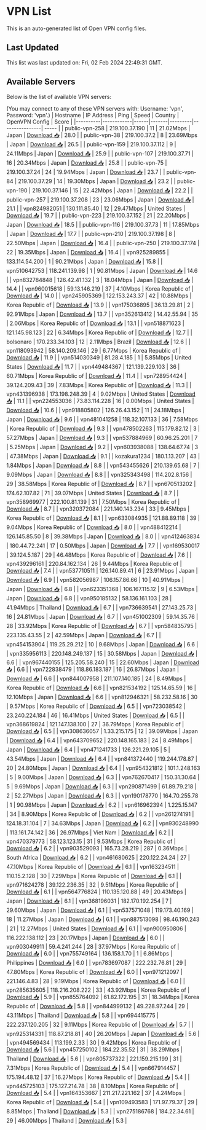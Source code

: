 # VPN List

This is an auto-generated list of Open VPN config files.

## Last Updated

This list was last updated on: Fri, 02 Feb 2024 22:49:31 GMT.

## Available Servers

Below is the list of available VPN servers:

(You may connect to any of these VPN servers with: Username: 'vpn', Password: 'vpn'.)
| Hostname | IP Address | Ping | Speed | Country | OpenVPN Config | Score |
|----------|------------|------|-------|---------|----------------| ----- |
| public-vpn-258 | 219.100.37.190 | 11 | 21.02Mbps | Japan | [Download 📥](./configs/server_0_JP.ovpn) | 28.0 |
| public-vpn-38 | 219.100.37.2 | 8 | 23.69Mbps | Japan | [Download 📥](./configs/server_1_JP.ovpn) | 26.5 |
| public-vpn-159 | 219.100.37.112 | 9 | 24.11Mbps | Japan | [Download 📥](./configs/server_2_JP.ovpn) | 25.9 |
| public-vpn-107 | 219.100.37.71 | 16 | 20.34Mbps | Japan | [Download 📥](./configs/server_3_JP.ovpn) | 25.8 |
| public-vpn-75 | 219.100.37.24 | 24 | 19.94Mbps | Japan | [Download 📥](./configs/server_4_JP.ovpn) | 23.7 |
| public-vpn-84 | 219.100.37.29 | 14 | 19.30Mbps | Japan | [Download 📥](./configs/server_5_JP.ovpn) | 23.2 |
| public-vpn-190 | 219.100.37.146 | 15 | 22.42Mbps | Japan | [Download 📥](./configs/server_6_JP.ovpn) | 22.2 |
| public-vpn-257 | 219.100.37.208 | 23 | 23.06Mbps | Japan | [Download 📥](./configs/server_7_JP.ovpn) | 21.1 |
| vpn824982051 | 130.111.85.40 | 12 | 29.47Mbps | United States | [Download 📥](./configs/server_8_US.ovpn) | 19.7 |
| public-vpn-223 | 219.100.37.152 | 21 | 22.20Mbps | Japan | [Download 📥](./configs/server_9_JP.ovpn) | 18.5 |
| public-vpn-116 | 219.100.37.73 | 11 | 17.85Mbps | Japan | [Download 📥](./configs/server_10_JP.ovpn) | 17.7 |
| public-vpn-210 | 219.100.37.198 | 8 | 22.50Mbps | Japan | [Download 📥](./configs/server_11_JP.ovpn) | 16.4 |
| public-vpn-250 | 219.100.37.174 | 22 | 19.35Mbps | Japan | [Download 📥](./configs/server_12_JP.ovpn) | 16.4 |
| vpn925289855 | 133.114.54.200 | 1 | 90.21Mbps | Japan | [Download 📥](./configs/server_13_JP.ovpn) | 15.8 |
| vpn510642753 | 118.241.139.98 | 1 | 90.81Mbps | Japan | [Download 📥](./configs/server_14_JP.ovpn) | 14.6 |
| vpn832784848 | 126.42.41.132 | 3 | 18.04Mbps | Japan | [Download 📥](./configs/server_15_JP.ovpn) | 14.4 |
| vpn960015618 | 59.13.146.219 | 37 | 4.10Mbps | Korea Republic of | [Download 📥](./configs/server_16_KR.ovpn) | 14.0 |
| vpn245905369 | 122.153.243.37 | 42 | 10.88Mbps | Korea Republic of | [Download 📥](./configs/server_17_KR.ovpn) | 13.9 |
| vpn175036895 | 36.13.29.81 | 2 | 92.91Mbps | Japan | [Download 📥](./configs/server_18_JP.ovpn) | 13.7 |
| vpn352613412 | 14.42.55.94 | 35 | 2.06Mbps | Korea Republic of | [Download 📥](./configs/server_19_KR.ovpn) | 13.1 |
| vpn518871623 | 121.145.98.123 | 22 | 6.34Mbps | Korea Republic of | [Download 📥](./configs/server_20_KR.ovpn) | 12.7 |
| bolsonaro | 170.233.34.103 | 12 | 2.11Mbps | Brazil | [Download 📥](./configs/server_21_BR.ovpn) | 12.6 |
| vpn118093942 | 58.140.209.146 | 29 | 6.77Mbps | Korea Republic of | [Download 📥](./configs/server_22_KR.ovpn) | 11.9 |
| vpn514030349 | 81.28.4.185 | 1 | 5.85Mbps | United States | [Download 📥](./configs/server_23_US.ovpn) | 11.7 |
| vpn449484367 | 121.139.229.103 | 36 | 60.71Mbps | Korea Republic of | [Download 📥](./configs/server_24_KR.ovpn) | 11.4 |
| vpn728954424 | 39.124.209.43 | 39 | 7.83Mbps | Korea Republic of | [Download 📥](./configs/server_25_KR.ovpn) | 11.3 |
| vpn431396938 | 173.198.248.39 | 4 | 9.02Mbps | United States | [Download 📥](./configs/server_26_US.ovpn) | 11.1 |
| vpn224553036 | 73.83.114.228 | 16 | 0.00Mbps | United States | [Download 📥](./configs/server_27_US.ovpn) | 10.6 |
| vpn918805802 | 126.26.43.152 | 11 | 24.18Mbps | Japan | [Download 📥](./configs/server_28_JP.ovpn) | 9.6 |
| vpn481041258 | 118.32.107.133 | 36 | 7.58Mbps | Korea Republic of | [Download 📥](./configs/server_29_KR.ovpn) | 9.3 |
| vpn478502263 | 115.179.82.12 | 3 | 57.27Mbps | Japan | [Download 📥](./configs/server_30_JP.ovpn) | 9.3 |
| vpn537884969 | 60.96.25.201 | 7 | 5.25Mbps | Japan | [Download 📥](./configs/server_31_JP.ovpn) | 9.2 |
| vpn603938088 | 138.64.67.74 | 3 | 47.38Mbps | Japan | [Download 📥](./configs/server_32_JP.ovpn) | 9.1 |
| kozakura1234 | 180.1.13.207 | 43 | 1.84Mbps | Japan | [Download 📥](./configs/server_33_JP.ovpn) | 8.8 |
| vpn543455626 | 210.139.65.68 | 7 | 9.09Mbps | Japan | [Download 📥](./configs/server_34_JP.ovpn) | 8.8 |
| vpn325343498 | 114.202.8.156 | 29 | 38.58Mbps | Korea Republic of | [Download 📥](./configs/server_35_KR.ovpn) | 8.7 |
| vpn670513202 | 174.62.107.82 | 71 | 39.07Mbps | United States | [Download 📥](./configs/server_36_US.ovpn) | 8.7 |
| vpn358969977 | 222.100.81.139 | 31 | 7.50Mbps | Korea Republic of | [Download 📥](./configs/server_37_KR.ovpn) | 8.7 |
| vpn320372084 | 221.140.143.234 | 33 | 9.45Mbps | Korea Republic of | [Download 📥](./configs/server_38_KR.ovpn) | 8.1 |
| vpn633084935 | 121.88.89.118 | 39 | 9.04Mbps | Korea Republic of | [Download 📥](./configs/server_39_KR.ovpn) | 8.0 |
| vpn488412214 | 126.145.85.50 | 8 | 39.38Mbps | Japan | [Download 📥](./configs/server_40_JP.ovpn) | 8.0 |
| vpn412463834 | 180.44.72.241 | 17 | 0.50Mbps | Japan | [Download 📥](./configs/server_41_JP.ovpn) | 7.7 |
| vpn169530017 | 39.124.5.187 | 29 | 46.48Mbps | Korea Republic of | [Download 📥](./configs/server_42_KR.ovpn) | 7.6 |
| vpn439296161 | 220.84.162.134 | 26 | 9.44Mbps | Korea Republic of | [Download 📥](./configs/server_43_KR.ovpn) | 7.4 |
| vpn537710511 | 126.140.89.41 | 6 | 23.91Mbps | Japan | [Download 📥](./configs/server_44_JP.ovpn) | 6.9 |
| vpn582056987 | 106.157.86.66 | 10 | 40.91Mbps | Japan | [Download 📥](./configs/server_45_JP.ovpn) | 6.8 |
| vpn623351368 | 106.167.115.12 | 9 | 6.53Mbps | Japan | [Download 📥](./configs/server_46_JP.ovpn) | 6.8 |
| vpn950185132 | 58.136.161.103 | 28 | 41.94Mbps | Thailand | [Download 📥](./configs/server_47_TH.ovpn) | 6.7 |
| vpn736639541 | 27.143.25.73 | 16 | 24.81Mbps | Japan | [Download 📥](./configs/server_48_JP.ovpn) | 6.7 |
| vpn451002309 | 59.14.35.76 | 28 | 33.92Mbps | Korea Republic of | [Download 📥](./configs/server_49_KR.ovpn) | 6.7 |
| vpn584835795 | 223.135.43.55 | 2 | 42.59Mbps | Japan | [Download 📥](./configs/server_50_JP.ovpn) | 6.7 |
| vpn454153904 | 119.25.29.212 | 10 | 9.68Mbps | Japan | [Download 📥](./configs/server_51_JP.ovpn) | 6.6 |
| vpn335956113 | 220.148.249.137 | 15 | 30.58Mbps | Japan | [Download 📥](./configs/server_52_JP.ovpn) | 6.6 |
| vpn967440155 | 125.205.58.240 | 15 | 22.60Mbps | Japan | [Download 📥](./configs/server_53_JP.ovpn) | 6.6 |
| vpn722838479 | 118.86.183.187 | 16 | 26.87Mbps | Japan | [Download 📥](./configs/server_54_JP.ovpn) | 6.6 |
| vpn844007958 | 211.107.140.185 | 24 | 8.49Mbps | Korea Republic of | [Download 📥](./configs/server_55_KR.ovpn) | 6.6 |
| vpn821534192 | 125.14.65.59 | 16 | 12.10Mbps | Japan | [Download 📥](./configs/server_56_JP.ovpn) | 6.6 |
| vpn812946321 | 58.232.58.16 | 30 | 9.57Mbps | Korea Republic of | [Download 📥](./configs/server_57_KR.ovpn) | 6.5 |
| vpn723038542 | 23.240.224.184 | 46 | 16.41Mbps | United States | [Download 📥](./configs/server_58_US.ovpn) | 6.5 |
| vpn368619824 | 121.147.138.100 | 27 | 36.79Mbps | Korea Republic of | [Download 📥](./configs/server_59_KR.ovpn) | 6.5 |
| vpn308636057 | 1.33.215.175 | 12 | 39.09Mbps | Japan | [Download 📥](./configs/server_60_JP.ovpn) | 6.4 |
| vpn643709652 | 220.148.165.183 | 24 | 8.49Mbps | Japan | [Download 📥](./configs/server_61_JP.ovpn) | 6.4 |
| vpn471241733 | 126.221.29.105 | 5 | 43.54Mbps | Japan | [Download 📥](./configs/server_62_JP.ovpn) | 6.4 |
| vpn841372440 | 119.244.178.87 | 20 | 24.80Mbps | Japan | [Download 📥](./configs/server_63_JP.ovpn) | 6.4 |
| vpn954321812 | 101.1.248.163 | 5 | 9.00Mbps | Japan | [Download 📥](./configs/server_64_JP.ovpn) | 6.3 |
| vpn762670417 | 150.31.30.64 | 5 | 9.69Mbps | Japan | [Download 📥](./configs/server_65_JP.ovpn) | 6.3 |
| vpn290871499 | 61.89.79.218 | 2 | 52.27Mbps | Japan | [Download 📥](./configs/server_66_JP.ovpn) | 6.3 |
| vpn190178770 | 164.70.255.78 | 1 | 90.98Mbps | Japan | [Download 📥](./configs/server_67_JP.ovpn) | 6.2 |
| vpn616962394 | 1.225.15.147 | 34 | 8.90Mbps | Korea Republic of | [Download 📥](./configs/server_68_KR.ovpn) | 6.2 |
| vpn261274191 | 124.18.31.104 | 7 | 34.63Mbps | Japan | [Download 📥](./configs/server_69_JP.ovpn) | 6.2 |
| vpn930248990 | 113.161.74.142 | 36 | 26.97Mbps | Viet Nam | [Download 📥](./configs/server_70_VN.ovpn) | 6.2 |
| vpn470379773 | 58.123.123.15 | 31 | 9.53Mbps | Korea Republic of | [Download 📥](./configs/server_71_KR.ovpn) | 6.2 |
| vpn903529093 | 165.73.28.219 | 287 | 0.36Mbps | South Africa | [Download 📥](./configs/server_72_ZA.ovpn) | 6.2 |
| vpn461680625 | 220.122.24.24 | 27 | 47.10Mbps | Korea Republic of | [Download 📥](./configs/server_73_KR.ovpn) | 6.1 |
| vpn163234511 | 110.15.2.128 | 30 | 7.29Mbps | Korea Republic of | [Download 📥](./configs/server_74_KR.ovpn) | 6.1 |
| vpn971624278 | 39.122.236.35 | 32 | 9.51Mbps | Korea Republic of | [Download 📥](./configs/server_75_KR.ovpn) | 6.1 |
| vpn564776824 | 110.135.120.88 | 49 | 20.43Mbps | Japan | [Download 📥](./configs/server_76_JP.ovpn) | 6.1 |
| vpn368196031 | 182.170.192.254 | 7 | 29.60Mbps | Japan | [Download 📥](./configs/server_77_JP.ovpn) | 6.1 |
| vpn537571048 | 119.173.40.169 | 18 | 11.27Mbps | Japan | [Download 📥](./configs/server_78_JP.ovpn) | 6.1 |
| vpn887513098 | 98.46.190.243 | 21 | 12.27Mbps | United States | [Download 📥](./configs/server_79_US.ovpn) | 6.1 |
| vpn900950806 | 116.222.138.112 | 23 | 20.17Mbps | Japan | [Download 📥](./configs/server_80_JP.ovpn) | 6.0 |
| vpn903049911 | 59.4.241.244 | 28 | 37.97Mbps | Korea Republic of | [Download 📥](./configs/server_81_KR.ovpn) | 6.0 |
| vpn755749164 | 136.158.1.70 | 1 | 6.86Mbps | Philippines | [Download 📥](./configs/server_82_PH.ovpn) | 6.0 |
| vpn783697087 | 222.232.76.81 | 29 | 47.80Mbps | Korea Republic of | [Download 📥](./configs/server_83_KR.ovpn) | 6.0 |
| vpn971212097 | 221.146.4.83 | 28 | 9.19Mbps | Korea Republic of | [Download 📥](./configs/server_84_KR.ovpn) | 6.0 |
| vpn285635605 | 118.216.208.222 | 33 | 43.92Mbps | Korea Republic of | [Download 📥](./configs/server_85_KR.ovpn) | 5.9 |
| vpn855764092 | 61.82.172.195 | 31 | 18.34Mbps | Korea Republic of | [Download 📥](./configs/server_86_KR.ovpn) | 5.8 |
| vpn844999132 | 49.228.97.244 | 29 | 43.11Mbps | Thailand | [Download 📥](./configs/server_87_TH.ovpn) | 5.8 |
| vpn694415775 | 222.237.120.205 | 32 | 9.11Mbps | Korea Republic of | [Download 📥](./configs/server_88_KR.ovpn) | 5.7 |
| vpn925314331 | 118.87.218.81 | 40 | 26.20Mbps | Japan | [Download 📥](./configs/server_89_JP.ovpn) | 5.6 |
| vpn494569434 | 113.199.2.33 | 30 | 9.42Mbps | Korea Republic of | [Download 📥](./configs/server_90_KR.ovpn) | 5.6 |
| vpn457250102 | 184.22.35.52 | 31 | 38.29Mbps | Thailand | [Download 📥](./configs/server_91_TH.ovpn) | 5.6 |
| vpn805737322 | 221.159.215.199 | 31 | 7.31Mbps | Korea Republic of | [Download 📥](./configs/server_92_KR.ovpn) | 5.4 |
| vpn667914457 | 175.194.48.12 | 37 | 16.27Mbps | Korea Republic of | [Download 📥](./configs/server_93_KR.ovpn) | 5.4 |
| vpn445725103 | 175.127.214.78 | 38 | 8.10Mbps | Korea Republic of | [Download 📥](./configs/server_94_KR.ovpn) | 5.4 |
| vpn164353667 | 211.217.221.162 | 37 | 4.24Mbps | Korea Republic of | [Download 📥](./configs/server_95_KR.ovpn) | 5.4 |
| vpn109493583 | 171.97.79.37 | 29 | 8.85Mbps | Thailand | [Download 📥](./configs/server_96_TH.ovpn) | 5.3 |
| vpn275186768 | 184.22.34.61 | 29 | 46.00Mbps | Thailand | [Download 📥](./configs/server_97_TH.ovpn) | 5.3 |
